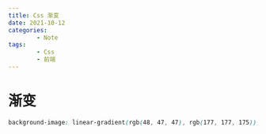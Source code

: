 ```yaml
---
title: Css 渐变
date: 2021-10-12
categories:
        - Note
tags:
        - Css
        - 前端
---
```


# 渐变

```css
background-image: linear-gradient(rgb(48, 47, 47), rgb(177, 177, 175));
```
